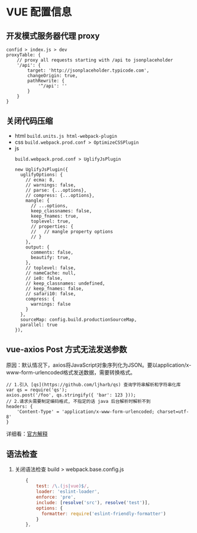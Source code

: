 # VUE 配置信息

## 开发模式服务器代理 proxy
    confid > index.js > dev
    proxyTable: {
        // proxy all requests starting with /api to jsonplaceholder
        '/api': {
            target: 'http://jsonplaceholder.typicode.com',
            changeOrigin: true,
            pathRewrite: {
                '^/api': ''
            }
        }
    }

## 关闭代码压缩
* html
    `build.units.js html-webpack-plugin`
*  css
    `build.webpack.prod.conf > OptimizeCSSPlugin`
* js
    ~~~node
    build.webpack.prod.conf > UglifyJsPlugin

    new UglifyJsPlugin({
      uglifyOptions: {
        // ecma: 8,
        // warnings: false,
        // parse: {...options},
        // compress: {...options},
        mangle: {
          // ...options,
          keep_classnames: false,
          keep_fnames: true,
          toplevel: true,
          // properties: {
          //   // mangle property options
          // }
        },
        output: {
          comments: false,
          beautify: true,
        },
        // toplevel: false,
        // nameCache: null,
        // ie8: false,
        // keep_classnames: undefined,
        // keep_fnames: false,
        // safari10: false,
        compress: {
          warnings: false
        }
      },
      sourceMap: config.build.productionSourceMap,
      parallel: true
    }),
    ~~~


## vue-axios Post 方式无法发送参数
原因：默认情况下，axios将JavaScript对象序列化为JSON。要以application/x-www-form-urlencoded格式发送数据，需要转换格式。

    // 1.引入 [qs](https://github.com/ljharb/qs) 查询字符串解析和字符串化库
    var qs = require('qs');
    axios.post('/foo', qs.stringify({ 'bar': 123 }));
    // 2.请求头需要制定编码格式, 不指定的话 java 后台解析时解析不到
    headers: {
        'Content-Type' = 'application/x-www-form-urlencoded; charset=utf-8'
    }

详细看：[官方解释](https://github.com/axios/axios/blob/master/README.md#using-applicationx-www-form-urlencoded-format)

## 语法检查
1. 关闭语法检查
build > webpack.base.config.js

    ```js
        {
            test: /\.(js|vue)$/,
            loader: 'eslint-loader',
            enforce: 'pre',
            include: [resolve('src'), resolve('test')],
            options: {
              formatter: require('eslint-friendly-formatter')
            }
        },
    ```



